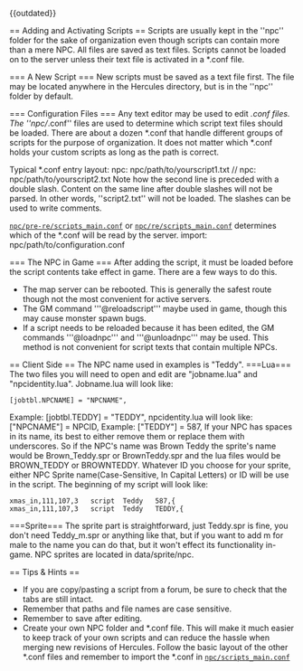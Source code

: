 {{outdated}}

== Adding and Activating Scripts ==
Scripts are usually kept in the ''npc'' folder for the sake of organization even though scripts can contain more than a mere NPC.  All files are saved as text files.  Scripts cannot be loaded on to the server unless their text file is activated in a *.conf file.

=== A New Script ===
New scripts must be saved as a text file first.  The file may be located anywhere in the Hercules directory, but is in the ''npc'' folder by default.

=== Configuration Files ===
Any text editor may be used to edit *.conf files.  The ''npc/*.conf'' files are used to determine which script text files should be loaded.  There are about a dozen *.conf that handle different groups of scripts for the purpose of organization.  It does not matter which *.conf holds your custom scripts as long as the path is correct.

Typical *.conf entry layout:
 npc: npc/path/to/yourscript1.txt
 // npc: npc/path/to/yourscript2.txt
Note how the second line is preceded with a double slash.  Content on the same line after double slashes will not be parsed.  In other words, ''script2.txt'' will not be loaded.  The slashes can be used to write comments.

[`npc/pre-re/scripts_main.conf`](https://github.com/HerculesWS/Hercules/blob/stable/npc/pre-re/scripts_main.conf) or [`npc/re/scripts_main.conf`](https://github.com/HerculesWS/Hercules/blob/stable/npc/re/scripts_main.conf) determines which of the *.conf will be read by the server.
 import: npc/path/to/configuration.conf

=== The NPC in Game ===
After adding the script, it must be loaded before the script contents take effect in game.  There are a few ways to do this.
* The map server can be rebooted.  This is generally the safest route though not the most convenient for active servers.
* The GM command '''@reloadscript''' maybe used in game, though this may cause monster spawn bugs.
* If a script needs to be reloaded because it has been edited, the GM commands '''@loadnpc''' and '''@unloadnpc''' may be used.  This method is not convenient for script texts that contain multiple NPCs.

== Client Side ==
The NPC name used in examples is "Teddy".
===Lua===
The two files you will need to open and edit are "jobname.lua" and "npcidentity.lua". Jobname.lua will look like:

 	[jobtbl.NPCNAME] = "NPCNAME",
Example:
 	[jobtbl.TEDDY] = "TEDDY",
npcidentity.lua will look like:
 	["NPCNAME"] = NPCID,
Example:
 	["TEDDY"] = 587,
If your NPC has spaces in its name, its best to either remove them or replace them with underscores. So if the NPC's name was Brown Teddy the sprite's name would be Brown_Teddy.spr or BrownTeddy.spr and the lua files would be BROWN_TEDDY or BROWNTEDDY. Whatever ID you choose for your sprite, either NPC Sprite name(Case-Sensitive, In Capital Letters) or ID will be use in the script. The beginning of my script will look like:

 	xmas_in,111,107,3	script	Teddy	587,{
 	xmas_in,111,107,3	script	Teddy	TEDDY,{

===Sprite===
The sprite part is straightforward, just Teddy.spr is fine, you don't need Teddy_m.spr or anything like that, but if you want to add m for male to the name you can do that, but it won't effect its functionality in-game. NPC sprites are located in data/sprite/npc.

== Tips & Hints ==
* If you are copy/pasting a script from a forum, be sure to check that the tabs are still intact.
* Remember that paths and file names are case sensitive.
* Remember to save after editing.
* Create your own NPC folder and *.conf file.  This will make it much easier to keep track of your own scripts and can reduce the hassle when merging new revisions of Hercules.  Follow the basic layout of the other *.conf files and remember to import the *.conf in [`npc/scripts_main.conf`](https://github.com/HerculesWS/Hercules/blob/stable/npc/scripts_main.conf)
